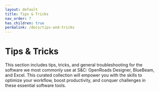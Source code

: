```yaml
---
layout: default
title: Tips & Tricks
nav_order: 7
has_children: true
permalink: /docs/tips-and-tricks
---
```


# Tips & Tricks
This section includes tips, tricks, and general troubleshooting for the software we most commonly use at S&C: OpenRoads Designer, BlueBeam, and Excel. This curated collection will empower you with the skills to optimize your workflow, boost productivity, and conquer challenges in these essential software tools. 